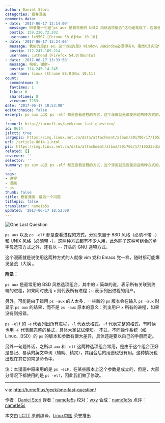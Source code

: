 ```yaml
---
author: Daniel Stori
categories: 极客漫画
comments_data:
- date: '2017-06-17 12:14:00'
  message: 附录第一句话“ps aux 是最常用的 UNIX 风格选项组合”这句话笔误了，应该是BSD风格
  postip: 159.226.72.202
  username: lx9507 [Chrome 58.0|Mac 10.10]
- date: '2017-06-17 13:24:06'
  message: 我用的是ps ex，这个x指的是X Window，用Window必须得有X。虽然X其实没什么用处。
  postip: 112.247.189.214
  username: cuthead [Firefox 54.0|Ubuntu]
- date: '2017-06-17 13:33:58'
  message: 哈哈，谢谢~
  postip: 114.245.14.245
  username: linux [Chrome 58.0|Mac 10.11]
count:
  commentnum: 3
  favtimes: 1
  likes: 0
  sharetimes: 0
  viewnum: 7263
date: '2017-06-17 10:53:00'
editorchoice: false
excerpt: ps aux 以及 ps -elf 都是查看进程的方式，这个漫画就是说使用这两种方式的人就像 vim 党和 Emacs 党一样，随时都可能爆发圣战（大误
  。
fromurl: http://turnoff.us/geek/one-last-question/
id: 8614
islctt: true
largepic: https://img.linux.net.cn/data/attachment/album/201706/17/105335d1u74qf117mylpu3.png.large.jpg
url: /article-8614-1.html
pic: https://img.linux.net.cn/data/attachment/album/201706/17/105335d1u74qf117mylpu3.png.thumb.jpg
related: []
reviewer: ''
selector: ''
summary: ps aux 以及 ps -elf 都是查看进程的方式，这个漫画就是说使用这两种方式的人就像 vim 党和 Emacs 党一样，随时都可能爆发圣战（大误
  。
tags:
- 进程
- 漫画
- ps
thumb: false
title: 极客漫画：最后一个问题
titlepic: false
translator: name1e5s
updated: '2017-06-17 10:53:00'
---
```


![One Last Question](https://img.linux.net.cn/data/attachment/album/201706/17/105335d1u74qf117mylpu3.png)


`ps aux` 以及 `ps -elf` 都是查看进程的方式，分别来自于 BSD 风格（必须不带 `-`）和 UNIX 风格（必须带 `-`），这两种方式都有不少人用，此外除了这种可组合的单字母选项方式之外，还有以 `--` 开头的 GNU 选项方式。


这个漫画就是说使用这两种方式的人就像 vim 党和 Emacs 党一样，随时都可能爆发圣战（大误 。


**附录：**


`ps aux` 是最常用的 BSD 风格选项组合，其中的 `a` 简单的说，表示所有关联到终端的进程，如果同时使用 `x` 则代表所有进程；`u` 表示列出进程的用户。


另外，可能是由于错用 `ps -aux` 的人太多，一些新的 `ps` 版本会在输入 `ps -aux` 时显示 `ps aux` 的结果，而不是 `ps -aux` 原本的意义：列出用户 `x` 所有的进程，如果没有则报错。


`ps -elf` 的 `-e` 代表列出所有进程，`-l` 代表长格式，`-f` 代表完整的格式，有时候也用 `-F` 代表超完整的格式，具体大家试试便知。 不过，不同操作系统（如 Linux、BSD）的 `ps` 的版本和参数有很大差异，具体还是要以自己的手册而定。


另外一句题外话，之所以 `aux` 和 `-elf` 这两种选项组合常用，是由于这个组合正好是易记、易读的英文单词（辅助、精灵），其组合后的用途也很有用。这种情况也出现在其它的常见命令中。


注：本漫画中原来用的是 `ps -eLF`，在某些版本上这个参数是成立的，但是，大部分情况下都使用的是 `ps -elf`，因此我们做了修改。




---


via: <http://turnoff.us/geek/one-last-question/>


作者：[Daniel Stori](http://turnoff.us/about/) 译者：[name1e5s](https://github.com/name1e5s) 校对：[wxy](https://github.com/wxy) 合成：[name1e5s](https://github.com/name1e5s) 点评：[name1e5s](https://github.com/name1e5s)


本文由 [LCTT](https://github.com/LCTT/TranslateProject) 原创编译，[Linux中国](https://linux.cn/) 荣誉推出